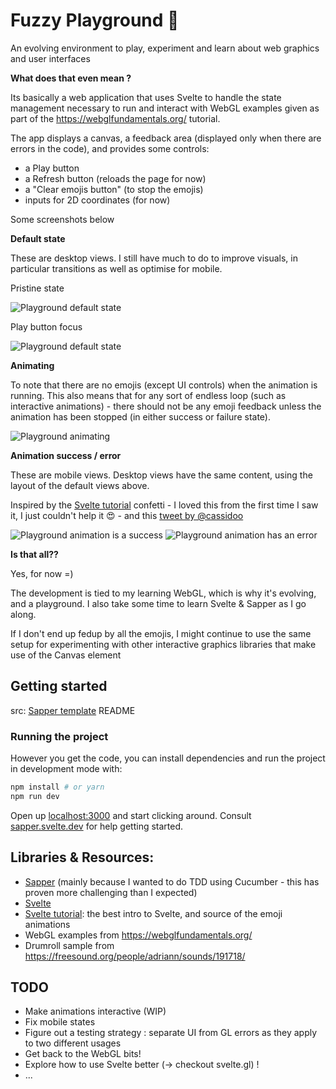 # Fuzzy Playground 👾

An evolving environment to play, experiment and learn about web graphics and user interfaces

**What does that even mean ?**

Its basically a web application that uses Svelte to handle the state management necessary to run and interact with WebGL examples given as part of the https://webglfundamentals.org/ tutorial.

The app displays a canvas, a feedback area (displayed only when there are errors in the code), and provides some controls:

- a Play button
- a Refresh button (reloads the page for now)
- a "Clear emojis button" (to stop the emojis)
- inputs for 2D coordinates (for now)

Some screenshots below

**Default state**

These are desktop views. I still have much to do to improve visuals, in particular transitions as well as optimise for mobile.

Pristine state

![Playground default state](playground-desktop-default.png)

Play button focus

![Playground default state](playground-desktop-default.png)

**Animating**

To note that there are no emojis (except UI controls) when the animation is running. This also means that for any sort of endless loop (such as interactive animations) - there should not be any emoji feedback unless the animation has been stopped (in either success or failure state).

![Playground animating](playground-animating.png)

**Animation success / error**

These are mobile views. Desktop views have the same content, using the layout of the default views above.

Inspired by the [Svelte tutorial](https://svelte.dev/tutorial/basics) confetti - I loved this from the first time I saw it, I just couldn't help it 😍 - and this [tweet by @cassidoo](https://twitter.com/cassidoo/status/1280239175078273024?s=20)

![Playground animation is a success](playground-animation-end-success.png)
![Playground animation has an error](playground-error.png)

**Is that all??**

Yes, for now =)

The development is tied to my learning WebGL, which is why it's evolving, and a playground.
I also take some time to learn Svelte & Sapper as I go along.

If I don't end up fedup by all the emojis, I might continue to use the same setup for experimenting with other interactive graphics libraries that make use of the Canvas element

## Getting started

src: [Sapper template](https://github.com/sveltejs/sapper-template) README

### Running the project

However you get the code, you can install dependencies and run the project in development mode with:

```bash
npm install # or yarn
npm run dev
```

Open up [localhost:3000](http://localhost:3000) and start clicking around.
Consult [sapper.svelte.dev](https://sapper.svelte.dev) for help getting started.

## Libraries & Resources:

- [Sapper](https://github.com/sveltejs/sapper) (mainly because I wanted to do TDD using Cucumber - this has proven more challenging than I expected)
- [Svelte](https://svelte.dev/)
- [Svelte tutorial](https://svelte.dev/tutorial/basics): the best intro to Svelte, and source of the emoji animations
- WebGL examples from https://webglfundamentals.org/
- Drumroll sample from https://freesound.org/people/adriann/sounds/191718/

## TODO

- Make animations interactive (WIP)
- Fix mobile states
- Figure out a testing strategy : separate UI from GL errors as they apply to two different usages
- Get back to the WebGL bits!
- Explore how to use Svelte better (-> checkout svelte.gl) !
- ...
